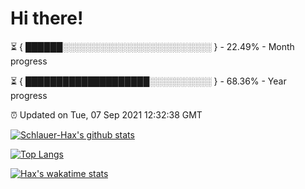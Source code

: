 # Hi there!

⏳ { ██████░░░░░░░░░░░░░░░░░░░░░░░░ } - 22.49% - Month progress

⏳ { ████████████████████░░░░░░░░░░ } - 68.36% - Year progress

⏰ Updated on Tue, 07 Sep 2021 12:32:38 GMT


[![Schlauer-Hax's github stats](https://github-readme-stats.vercel.app/api?username=Schlauer-Hax&show_icons=true&theme=dark&count_private=true)](https://github.com/Schlauer-Hax)


[![Top Langs](https://github-readme-stats.vercel.app/api/top-langs/?username=Schlauer-Hax&layout=compact&theme=dark)](https://github.com/Schlauer-Hax?tab=repositories)


[![Hax's wakatime stats](https://github-readme-stats.vercel.app/api/wakatime?username=Hax&theme=dark)](https://wakatime.com/@Hax)

